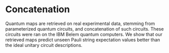 # Concatenation

Quantum maps are retrieved on real experimental data, stemming from parameterized quantum circuits, and concatenation of such circuits. These circuits were ran on the IBM Belem quantum computers. We show that our retrieved maps predict unseen Pauli string expectation values better than the ideal unitary circuit descriptions.

